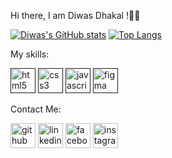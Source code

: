 Hi there, I am Diwas Dhakal !👋👋

[![Diwas's GitHub stats](https://github-readme-stats.vercel.app/api?username=Diwasdh)](https://github.com/Diwasdh/github-readme-stats)    [![Top Langs](https://github-readme-stats.vercel.app/api/top-langs/?username=Diwasdh&layout=compact)](https://github.com/Diwasdh/github-readme-stats)




My skills:

 [<img src='https://cdn.jsdelivr.net/npm/simple-icons@3.0.1/icons/html5.svg' alt='html5' height='40'>]()  [<img src='https://cdn.jsdelivr.net/npm/simple-icons@3.0.1/icons/css3.svg' alt='css3' height='40'>]()  [<img src='https://cdn.jsdelivr.net/npm/simple-icons@3.0.1/icons/javascript.svg' alt='javascript' height='40'>]()  [<img src='https://cdn.jsdelivr.net/npm/simple-icons@3.0.1/icons/figma.svg' alt='figma' height='40'>]()  



Contact Me:

[<img src='https://cdn.jsdelivr.net/npm/simple-icons@3.0.1/icons/github.svg' alt='github' height='40'>](https://github.com/Diwasdh)  [<img src='https://cdn.jsdelivr.net/npm/simple-icons@3.0.1/icons/linkedin.svg' alt='linkedin' height='40'>](https://www.linkedin.com/in/diwasdh/)  [<img src='https://cdn.jsdelivr.net/npm/simple-icons@3.0.1/icons/facebook.svg' alt='facebook' height='40'>](https://www.facebook.com/diwasdh)  [<img src='https://cdn.jsdelivr.net/npm/simple-icons@3.0.1/icons/instagram.svg' alt='instagram' height='40'>](https://www.instagram.com/diwas.dhakal/) 
